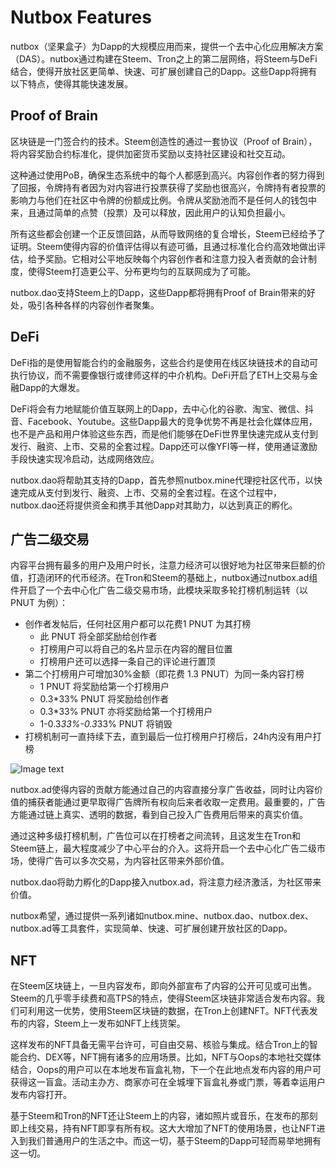 # Nutbox Features

nutbox（坚果盒子）为Dapp的大规模应用而来，提供一个去中心化应用解决方案（DAS）。nutbox通过构建在Steem、Tron之上的第二层网络，将Steem与DeFi结合，使得开放社区更简单、快速、可扩展创建自己的Dapp。这些Dapp将拥有以下特点，使得其能快速发展。

## Proof of Brain

区块链是一门签合约的技术。Steem创造性的通过一套协议（Proof of Brain），将内容奖励合约标准化，提供加密货币奖励以支持社区建设和社交互动。

这种通过使用PoB，确保生态系统中的每个人都感到高兴。内容创作者的努力得到了回报，令牌持有者因为对内容进行投票获得了奖励也很高兴，令牌持有者投票的影响力与他们在社区中令牌的份额成比例。令牌从奖励池而不是任何人的钱包中来，且通过简单的点赞（投票）及可以释放，因此用户的认知负担最小。

所有这些都会创建一个正反馈回路，从而导致网络的复合增长，Steem已经给予了证明。Steem使得内容的价值评估得以有迹可循，且通过标准化合约高效地做出评估，给予奖励。它相对公平地反映每个内容创作者和注意力投入者贡献的会计制度，使得Steem打造更公平、分布更均匀的互联网成为了可能。

nutbox.dao支持Steem上的Dapp，这些Dapp都将拥有Proof of Brain带来的好处，吸引各种各样的内容创作者聚集。

## DeFi

DeFi指的是使用智能合约的金融服务，这些合约是使用在线区块链技术的自动可执行协议，而不需要像银行或律师这样的中介机构。DeFi开启了ETH上交易与金融Dapp的大爆发。

DeFi将会有力地赋能价值互联网上的Dapp，去中心化的谷歌、淘宝、微信、抖音、Facebook、Youtube。这些Dapp最大的竞争优势不再是社会化媒体应用，也不是产品和用户体验这些东西，而是他们能够在DeFi世界里快速完成从支付到发行、融资、上市、交易的全套过程。Dapp还可以像YFI等一样，使用通证激励手段快速实现冷启动，达成网络效应。

nutbox.dao将帮助其支持的Dapp，首先参照nutbox.mine代理挖社区代币，以快速完成从支付到发行、融资、上市、交易的全套过程。在这个过程中，nutbox.dao还将提供资金和携手其他Dapp对其助力，以达到真正的孵化。

## 广告二级交易

内容平台拥有最多的用户及用户时长，注意力经济可以很好地为社区带来巨额的价值，打造闭环的代币经济。在Tron和Steem的基础上，nutbox通过nutbox.ad组件开启了一个去中心化广告二级交易市场，此模块采取多轮打榜机制运转（以 PNUT 为例）：

* 创作者发帖后，任何社区用户都可以花费1 PNUT 为其打榜
    * 此 PNUT 将全部奖励给创作者
    * 打榜用户可以将自己的名片显示在内容的醒目位置
    * 打榜用户还可以选择一条自己的评论进行置顶
* 第二个打榜用户可增加30%金额（即花费 1.3 PNUT）为同一条内容打榜
    * 1 PNUT 将奖励给第一个打榜用户
    * 0.3*33% PNUT 将奖励给创作者
    * 0.3*33% PNUT 亦将奖励给第一个打榜用户
    * 1-0.3*33%-0.3*33% PNUT 将销毁
* 打榜机制可一直持续下去，直到最后一位打榜用户打榜后，24h内没有用户打榜

![Image text](http://wherein.mobi/wp-content/uploads/2020/10/Nutboxs.Ad_.png)

nutbox.ad使得内容的贡献方能通过自己的内容直接分享广告收益，同时让内容价值的捕获者能通过更早取得广告牌所有权向后来者收取一定费用。最重要的，广告方能通过链上真实、透明的数据，看到自己投入广告费用后带来的真实价值。

通过这种多级打榜机制，广告位可以在打榜者之间流转，且这发生在Tron和Steem链上，最大程度减少了中心平台的介入。这将开启一个去中心化广告二级市场，使得广告可以多次交易，为内容社区带来外部价值。

nutbox.dao将助力孵化的Dapp接入nutbox.ad，将注意力经济激活，为社区带来价值。

nutbox希望，通过提供一系列诸如nutbox.mine、nutbox.dao、nutbox.dex、nutbox.ad等工具套件，实现简单、快速、可扩展创建开放社区的Dapp。

## NFT

在Steem区块链上，一旦内容发布，即向外部宣布了内容的公开可见或可出售。Steem的几乎零手续费和高TPS的特点，使得Steem区块链非常适合发布内容。我们可利用这一优势，使用Steem区块链的数据，在Tron上创建NFT。NFT代表发布的内容，Steem上一发布如NFT上线货架。

这样发布的NFT具备无需平台许可，可自由交易、核验与集成。结合Tron上的智能合约、DEX等，NFT拥有诸多的应用场景。比如，NFT与Oops的本地社交媒体结合，Oops的用户可以在本地发布盲盒礼物，下一个在此地点发布内容的用户可获得这一盲盒。活动主办方、商家亦可在全城埋下盲盒礼券或门票，等着幸运用户发布内容打开。

基于Steem和Tron的NFT还让Steem上的内容，诸如照片或音乐，在发布的那刻即上线交易，持有NFT即享有所有权。这大大增加了NFT的使用场景，也让NFT进入到我们普通用户的生活之中。而这一切，基于Steem的Dapp可轻而易举地拥有这一切。
